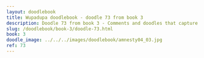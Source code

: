 ```yaml
---
layout: doodlebook
title: Wupadupa doodlebook - doodle 73 from book 3
description: Doodle 73 from book 3 - Comments and doodles that capture the essence of this event  
slug: /doodlebook/book-3/doodle-73.html
book: 3
doodle_image: ../../../images/doodlebook/amnesty04_03.jpg
ref: 73
---	  
```

																																																																							